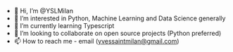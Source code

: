 - 👋 Hi, I’m @YSLMilan
- 👀 I’m interested in Python, Machine Learning and Data Science generally
- 🌱 I’m currently learning Typescript
- 💞️ I’m looking to collaborate on open source projects (Python preferred)
- 📫 How to reach me - email (yvessaintmilan@gmail.com)

<!---
YSLMilan/YSLMilan is a ✨ special ✨ repository because its `README.md` (this file) appears on your GitHub profile.
You can click the Preview link to take a look at your changes.
--->
